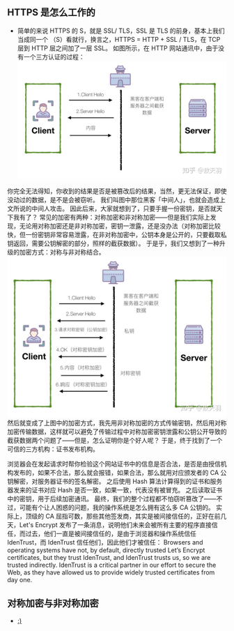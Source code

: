 ## HTTPS 是怎么工作的
- 简单的来说 HTTPS 的 S，就是 SSL/ TLS，SSL 是 TLS 的前身，基本上我们当成同一个 （S）看就行，换言之，HTTPS = HTTP + SSL / TLS，在 TCP 层到 HTTP 层之间加了一层 SSL。
如图所示，在 HTTP 网站通讯中，由于没有一个三方认证的过程：
![avatar](https://raw.githubusercontent.com/mouse123/my-tips/master/image/http.jpg)

你完全无法得知，你收到的结果是否是被篡改后的结果，当然，更无法保证，即使没动过的数据，是不是会被窃听。
我们叫图中那位黑客「中间人」，也就会造成上文所说的中间人攻击。
因此后来，大家就想到了，只要手握一份密钥，是否就天下我有了？
常见的加密有两种：对称加密和非对称加密——但是我们实际上发现，无论用对称加密还是非对称加密，密钥一泄露，还是没办法（对称加密比较快，但一份密钥非常容易泄露，在非对称加密中，公钥本身是公开的，只要截取私钥返回，需要公钥解密的部分，照样的截获数据）。
于是乎，我们又想到了一种升级的加密方式：对称与非对称结合。
![avatar](https://raw.githubusercontent.com/mouse123/my-tips/master/image/encrypt%20http.jpg)
然后就变成了上图中的加密方式，我先用非对称加密的方式传输密钥，然后用对称加密传输数据，这样就可以避免了传输过程中对称加密密钥泄露和公钥公开导致的截获数据两个问题了——但是，怎么证明你是个好人呢？
于是，终于找到了一个可信的三方机构：证书发布机构。

浏览器会在发起请求时帮你检验这个网站证书中的信息是否合法，是否是由授信机构发布的，如果不合法，那么就会报错，如果合法，那么就用对应颁发者的 CA 公钥解密，对服务器证书的签名解密。
之后使用 Hash 算法计算得到的证书和服务器发来的证书对应 Hash 是否一致，如果一致，代表没有被冒充。
之后读取证书中的密钥，用于后续加密通讯。
最终，我们的整个过程都不怕窃听篡改了——不过，可能有个让人困惑的问题，我的操作系统是怎么拥有这么多 CA 公钥的。
实际上，顶级的 CA 屈指可数，那些其他签发商，其实是被间接信任的，正好在前几天，Let's Encrypt 发布了一条消息，说明他们未来会被所有主要的程序直接信任，而过去，他们一直是被间接信任的，是由于浏览器和操作系统信任 IdenTrust，而 IdenTrust 信任他们，因此他们才被信任：
Browsers and operating systems have not, by default, directly trusted Let’s Encrypt certificates, but they trust IdenTrust, and IdenTrust trusts us, so we are trusted indirectly. IdenTrust is a critical partner in our effort to secure the Web, as they have allowed us to provide widely trusted certificates from day one.
## 对称加密与非对称加密
- [:)](https://www.zhihu.com/question/33645891/answer/57721969)